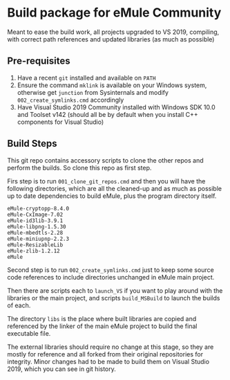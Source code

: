 # Build package for eMule Community

Meant to ease the build work, all projects upgraded to VS 2019, compiling, with correct path references and updated libraries (as much as possible)

## Pre-requisites
1. Have a recent `git` installed and available on `PATH`
2. Ensure the command `mklink` is available on your Windows system, otherwise get `junction` from Sysinternals and modify `002_create_symlinks.cmd` accordingly
3. Have Visual Studio 2019 Community installed with Windows SDK 10.0 and Toolset v142 (should all be by default when you install C++ components for Visual Studio)

## Build Steps
This git repo contains accessory scripts to clone the other repos and perform the builds. So clone this repo as first step.

Firs step is to run `001_clone_git_repos.cmd` and then you will have the following directories, which are all the cleaned-up and as much as possible up to date dependencies to build eMule, plus the program directory itself.

```
eMule-cryptopp-8.4.0
eMule-CxImage-7.02
eMule-id3lib-3.9.1
eMule-libpng-1.5.30
eMule-mbedtls-2.28
eMule-miniupnp-2.2.3
eMule-ResizableLib
eMule-zlib-1.2.12
eMule
```

Second step is to run `002_create_symlinks.cmd` just to keep some source code references to include directories unchanged in eMule main project.

Then there are scripts each to `launch_VS` if you want to play around with the libraries or the main project, and scripts `build_MSBuild` to launch the builds of each.

The directory `libs` is the place where built libraries are copied and referenced by the linker of the main eMule project to build the final executable file.

The external libraries should require no change at this stage, so they are mostly for reference and all forked from their original repositories for integrity. Minor changes had to be made to build them on Visual Studio 2019, which you can see in git history.